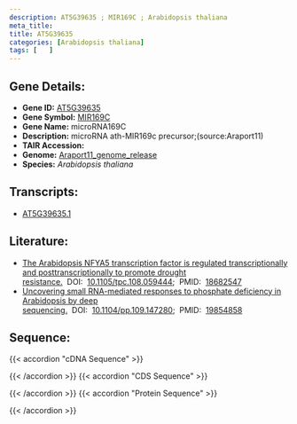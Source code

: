 ```yaml
---
description: AT5G39635 ; MIR169C ; Arabidopsis thaliana
meta_title:
title: AT5G39635
categories: [Arabidopsis thaliana]
tags: [   ]
---
```


## Gene Details:
- **Gene ID:** [AT5G39635](https://www.arabidopsis.org/locus?name=AT5G39635)
- **Gene Symbol:** <u>MIR169C</u>
- **Gene Name:** microRNA169C
- **Description:**   microRNA ath-MIR169c precursor;(source:Araport11)
- **TAIR Accession:** 
- **Genome:** [Araport11_genome_release](https://www.arabidopsis.org/download/list?dir=Genes%2FAraport11_genome_release)
- **Species:** *Arabidopsis thaliana*

## Transcripts:
   -  [AT5G39635.1](https://www.arabidopsis.org/gene?name=AT5G39635.1)
## Literature:
   - [The Arabidopsis NFYA5 transcription factor is regulated transcriptionally and  posttranscriptionally to promote drought resistance.](https://www.doi.org/10.1105/tpc.108.059444)&nbsp;&nbsp;DOI:&nbsp;&nbsp;[10.1105/tpc.108.059444](https://www.doi.org/10.1105/tpc.108.059444);&nbsp;&nbsp;PMID:&nbsp;&nbsp;[18682547](https://pubmed.ncbi.nlm.nih.gov/18682547/)
   - [Uncovering small RNA-mediated responses to phosphate deficiency in Arabidopsis by  deep sequencing.](https://www.doi.org/10.1104/pp.109.147280)&nbsp;&nbsp;DOI:&nbsp;&nbsp;[10.1104/pp.109.147280](https://www.doi.org/10.1104/pp.109.147280);&nbsp;&nbsp;PMID:&nbsp;&nbsp;[19854858](https://pubmed.ncbi.nlm.nih.gov/19854858/)
## Sequence:
{{< accordion "cDNA Sequence" >}}

{{< /accordion >}}
{{< accordion "CDS Sequence" >}}

{{< /accordion >}}
{{< accordion "Protein Sequence" >}}

{{< /accordion >}}
